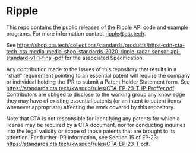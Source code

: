 # Ripple

This repo contains the public releases of the Ripple API code and example programs. For more information contact ripple@cta.tech.

See https://shop.cta.tech/collections/standards/products/https-cdn-cta-tech-cta-media-media-shop-standards-2020-ripple-radar-sensor-api-standard-v1-1-final-pdf for the associated Specification.

Any contribution made to the issues of this repository that results in a “shall” requirement pointing to an essential patent will require the company or individual holding the IPR to submit a Patent Holder Statement form. See https://standards.cta.tech/kwspub/rules/CTA-EP-23-T-IP-Proffer.pdf. Contributors are obliged to disclose to the working group any knowledge they may have of existing essential patents (or an intent to patent items whenever appropriate) affecting the work covered by this repository.

Note that CTA is not responsible for identifying any patents for which a license may be required by a CTA document, nor for conducting inquiries into the legal validity or scope of those patents that are brought to its attention. For further IPR information, see Section 15 of EP-23: https://standards.cta.tech/kwspub/rules/CTA-EP-23-T.pdf.

